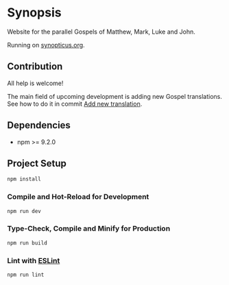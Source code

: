 # Synopsis
Website for the parallel Gospels of Matthew, Mark, Luke and John.

Running on [synopticus.org](https://www.synopticus.org/).

## Contribution
All help is welcome!

The main field of upcoming development is adding new Gospel translations. See how to do it in commit [Add new translation](https://github.com/anwolosz/synopsis/commit/92a87e3fd6ee29f74109729fcfd058e175cb1182).
<!-- Daily reading -->


## Dependencies

- npm >= 9.2.0

## Project Setup

```sh
npm install
```

### Compile and Hot-Reload for Development

```sh
npm run dev
```

### Type-Check, Compile and Minify for Production

```sh
npm run build
```

### Lint with [ESLint](https://eslint.org/)

```sh
npm run lint
```
